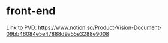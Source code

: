 # front-end
Link to PVD: https://www.notion.so/Product-Vision-Document-09bb46084e5e47888d9a55e3288e9008